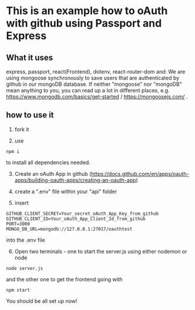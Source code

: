 # This is an example how to oAuth with github using Passport and Express

## What it uses

express, passport, react(Frontend), dotenv, react-router-dom and:
We are using mongoose synchronously to save users that are authenticated by github in our mongoDB database. If neither "mongoose" nor "mongoDB" mean anything to you, you can read up a lot in different places, e.g. https://www.mongodb.com/basics/get-started / https://mongoosejs.com/ .

## how to use it

1. fork it

2. use

```
npm i
```

to install all dependencies needed.

3. Create an oAuth App in github (https://docs.github.com/en/apps/oauth-apps/building-oauth-apps/creating-an-oauth-app)

4. create a ".env" file within your "api" folder
5. insert

```
GITHUB_CLIENT_SECRET=Your_secret_oAuth_App_Key_from_github
GITHUB_CLIENT_ID=Your_oAuth_App_Client_Id_from_github
PORT=3000
MONGO_DB_URL=mongodb://127.0.0.1:27017/oauthtest
```

into the .env file

6. Open two terminals - one to start the server.js using either nodemon or node

```
node server.js
```

and the other one to get the frontend going with

```
npm start
```

You should be all set up now!
